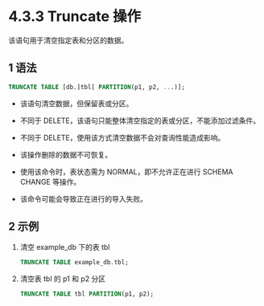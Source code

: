 # 4.3.3 Truncate 操作

该语句用于清空指定表和分区的数据。

## 1 语法

```sql
TRUNCATE TABLE [db.]tbl[ PARTITION(p1, p2, ...)];
```

* 该语句清空数据，但保留表或分区。

* 不同于 DELETE，该语句只能整体清空指定的表或分区，不能添加过滤条件。

* 不同于 DELETE，使用该方式清空数据不会对查询性能造成影响。

* 该操作删除的数据不可恢复。

* 使用该命令时，表状态需为 NORMAL，即不允许正在进行 SCHEMA CHANGE 等操作。

* 该命令可能会导致正在进行的导入失败。

## 2 示例

1. 清空 example_db 下的表 tbl

    ```sql
    TRUNCATE TABLE example_db.tbl;
    ```

2. 清空表 tbl 的 p1 和 p2 分区

    ```sql
    TRUNCATE TABLE tbl PARTITION(p1, p2);
    ```

